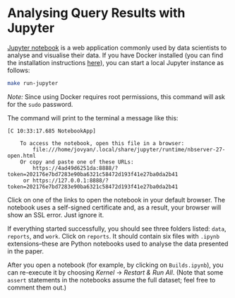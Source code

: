 # Analysing Query Results with Jupyter

[Jupyter notebook](https://jupyter.org/) is a web application commonly used by data scientists to analyse and visualise their data. If you have Docker installed (you can find the installation instructions [here](https://docs.docker.com/engine/install/)), you can start a local Jupyter instance as follows:

```bash
make run-jupyter
```

*Note:* Since using Docker requires root permissions, this command will ask for the `sudo` password.

The command will print to the terminal a message like this:

```plain
[C 10:33:17.685 NotebookApp]

    To access the notebook, open this file in a browser:
        file:///home/jovyan/.local/share/jupyter/runtime/nbserver-27-open.html
    Or copy and paste one of these URLs:
        https://4ad49d6251da:8888/?token=202176e7bd7283e90ba6321c58472d193f41e27ba0da2b41
     or https://127.0.0.1:8888/?token=202176e7bd7283e90ba6321c58472d193f41e27ba0da2b41

```

Click on one of the links to open the notebook in your default browser. The notebook uses a self-signed certificate and, as a result, your browser will show an SSL error. Just ignore it.

If everything started successfully, you should see three folders listed: `data`, `reports`, and `work`. Click on `reports`. It should contain six files with `.ipynb` extensions–these are Python notebooks used to analyse the data presented in the paper.

After you open a notebook (for example, by clicking on `Builds.ipynb`), you can re-execute it by choosing *Kernel* → *Restart & Run All*. (Note that some `assert` statements in the notebooks assume the full dataset; feel free to comment them out.)
